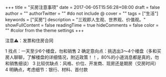 +++
title = "买房注意事项"
date = 2017-06-05T15:56:28+08:00
draft = false
author = ""
authorTwitter = "" #do not include @
cover = ""
tags = ["生活"]
keywords = ["买房"]
description = "三观即人生观、世界观、价值观。"
showFullContent = false
readingTime = true
hideComments = false
color = "" #color from the theme settings
+++

注意⚠️：发票和住房合同

1 找点：一天至少6个楼盘，勿和销售
2 确定意向点：挑选出3～4个楼盘（多和买房人聊聊，了解楼盘的详细情况，附近政策！！，80%的小道消息都是真的，勿和销售细谈）
3 比较优缺点：风格、价位、开发商、现房还是期房（交房时间）
4 明确点，考虑细节：银行、材料、首付款